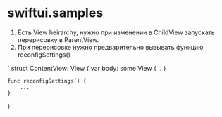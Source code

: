 # swiftui.samples


1. Есть View heirarchy, нужно при изменении в ChildView запускать перерисовку в ParentView. <br>
2. При перерисовке нужно предварительно вызывать функцию reconfigSettings() <br>

`
struct ContentView: View {
    var body: some View {
        ..
    }

    func reconfigSettings() {
        ...
    }
}
`